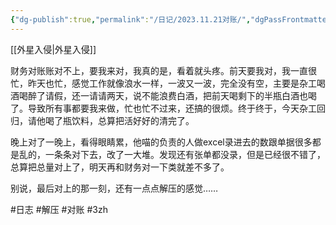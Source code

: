 ```yaml
---
{"dg-publish":true,"permalink":"/日记/2023.11.21对账/","dgPassFrontmatter":true,"noteIcon":""}
---
```



[[外星入侵\|外星入侵]]

财务对账账对不上，要我来对，我真的是，看着就头疼。前天要我对，我一直很忙，昨天也忙，感觉工作就像浪水一样，一波又一波，完全没有空，主要是杂工喝酒喝醉了请假，还一请请两天，说不能浪费白酒，把前天喝剩下的半瓶白酒也喝了。导致所有事都要我来做，忙也忙不过来，还搞的很烦。终于终于，今天杂工回归，请他喝了瓶饮料，总算把活好好的清完了。

晚上对了一晚上，看得眼睛累，他喵的负责的人做excel录进去的数跟单据很多都是乱的，一条条对下去，改了一大堆。发现还有张单都没录，但是已经很不错了，总算把总量对上了，明天再和财务对一下类就差不多了。

别说，最后对上的那一刻，还有一点点解压的感觉……

#日志 #解压 #对账 #3zh 